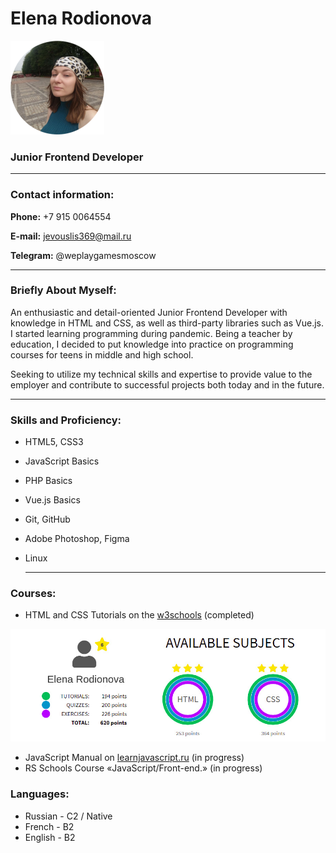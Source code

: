 
# Elena Rodionova

![Image alt](https://github.com/elena-rodionova/rsschool-cv/raw/gh-pages/elena.png)

### Junior Frontend Developer
---
### Contact information:

**Phone:** +7 915 0064554

**E-mail:** jevouslis369@mail.ru

**Telegram:** @weplaygamesmoscow

---

### Briefly About Myself:

An enthusiastic and detail-oriented Junior Frontend Developer with knowledge in HTML and CSS, as well as third-party libraries such as Vue.js.
I started learning programming during pandemic. Being a teacher by education, I decided to put knowledge into practice on programming courses for teens in middle and high school.

Seeking to utilize my technical skills and expertise to provide value to the employer and contribute to successful projects both today and in the future.

---

### Skills and Proficiency:
- HTML5, CSS3
- JavaScript Basics
- PHP Basics
- Vue.js Basics
- Git, GitHub
- Adobe Photoshop, Figma
- Linux

  ---

### Courses:
- HTML and CSS Tutorials on the [w3schools](https://www.example.com) (completed)


![Image alt](https://github.com/elena-rodionova/rsschool-cv/raw/gh-pages/w3schools-score.jpg)
- JavaScript Manual on [learnjavascript.ru](https://learn.javascript.ru/) (in progress)
- RS Schools Course «JavaScript/Front-end.» (in progress)


### Languages:
- Russian - C2 / Native
- French - B2
- English - B2


